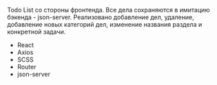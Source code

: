 Todo List со стороны фронтенда. Все дела сохраняются в имитацию бэкенда - json-server. Реализовано добавление дел, удаление, добавление новых категорий дел, изменение названия раздела и конкретной задачи. 
- React
- Axios
- SCSS  
- Router 
- json-server
